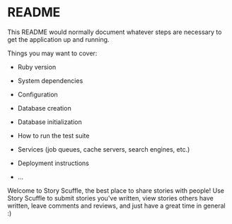# README

This README would normally document whatever steps are necessary to get the
application up and running.

Things you may want to cover:

* Ruby version

* System dependencies

* Configuration

* Database creation

* Database initialization

* How to run the test suite

* Services (job queues, cache servers, search engines, etc.)

* Deployment instructions

* ...

Welcome to Story Scuffle, the best place to share stories with people!
Use Story Scuffle to submit stories you've written, view stories others have written, leave comments and reviews, and just have a great time in general :)


